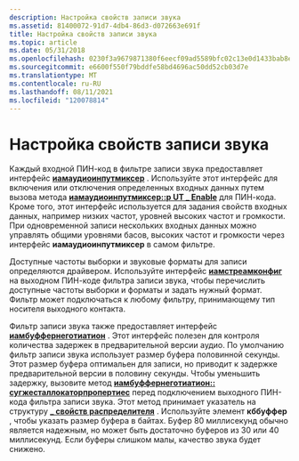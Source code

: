 ```yaml
---
description: Настройка свойств записи звука
ms.assetid: 81400072-91d7-4db4-86d3-d072663e691f
title: Настройка свойств записи звука
ms.topic: article
ms.date: 05/31/2018
ms.openlocfilehash: 0230f3a9679871380f6eecf09ad5589bfc02c13e0d1433bab8e3b4075de2cf5d
ms.sourcegitcommit: e6600f550f79bddfe58bd4696ac50dd52cb03d7e
ms.translationtype: MT
ms.contentlocale: ru-RU
ms.lasthandoff: 08/11/2021
ms.locfileid: "120078814"
---
```

# <a name="setting-audio-capture-properties"></a>Настройка свойств записи звука

Каждый входной ПИН-код в фильтре записи звука предоставляет интерфейс [**иамаудиоинпутмиксер**](/windows/desktop/api/Strmif/nn-strmif-iamaudioinputmixer) . Используйте этот интерфейс для включения или отключения определенных входных данных путем вызова метода [**иамаудиоинпутмиксер::p UT \_ Enable**](/windows/desktop/api/Strmif/nf-strmif-iamaudioinputmixer-put_enable) для ПИН-кода. Кроме того, этот интерфейс используется для задания свойств входных данных, например низких частот, уровней высоких частот и громкости. При одновременной записи нескольких входных данных можно управлять общими уровнями басов, высоких частот и громкости через интерфейс **иамаудиоинпутмиксер** в самом фильтре.

Доступные частоты выборки и звуковые форматы для записи определяются драйвером. Используйте интерфейс [**иамстреамконфиг**](/windows/desktop/api/Strmif/nn-strmif-iamstreamconfig) на выходном ПИН-коде фильтра записи звука, чтобы перечислить доступные частоты выборки и форматы и задать нужный формат. Фильтр может подключаться к любому фильтру, принимающему тип носителя выходного контакта.

Фильтр записи звука также предоставляет интерфейс [**иамбуффернеготиатион**](/windows/desktop/api/Strmif/nn-strmif-iambuffernegotiation) . Этот интерфейс полезен для контроля количества задержек в предварительной версии аудио. По умолчанию фильтр записи звука использует размер буфера половинной секунды. Этот размер буфера оптимальен для записи, но приводит к задержке предварительной версии в половину секунды. Чтобы уменьшить задержку, вызовите метод [**иамбуффернеготиатион:: сугжесталлокаторпропертиес**](/windows/desktop/api/Strmif/nf-strmif-iambuffernegotiation-suggestallocatorproperties) перед подключением выходного ПИН-кода фильтра записи звука. Этот метод принимает указатель на структуру [**\_ свойств распределителя**](/windows/win32/api/strmif/ns-strmif-allocator_properties) . Используйте элемент **кббуффер** , чтобы указать размер буфера в байтах. Буфер 80 миллисекунд обычно является надежным, но может быть достаточно буферов из 30 или 40 миллисекунд. Если буферы слишком малы, качество звука будет снижено.

 

 



